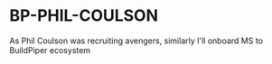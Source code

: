 # BP-PHIL-COULSON

As Phil Coulson was recruiting avengers, similarly I'll onboard MS to BuildPiper ecosystem

